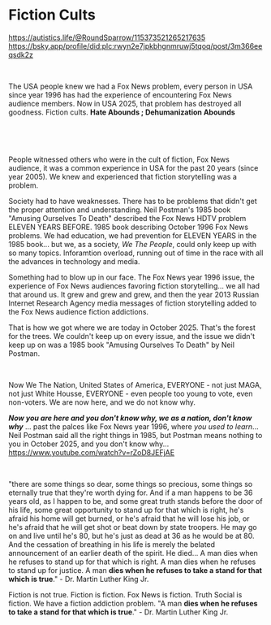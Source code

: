 # Fiction Cults

https://autistics.life/@RoundSparrow/115373521265217635     
https://bsky.app/profile/did:plc:rwyn2e7jpkbhgnmruwj5tqoq/post/3m366eeqsdk2z

&nbsp;

The USA people knew we had a Fox News problem, every person in USA since year 1996 has had the experience of encountering Fox News audience members. Now in USA 2025, that problem has destroyed all goodness. Fiction cults. **Hate Abounds ; Dehumanization Abounds**

&nbsp;

&nbsp;

People witnessed others who were in the cult of fiction, Fox News audience, it was a common experience in USA for the past 20 years (since year 2005). We knew and experienced that fiction storytelling was a problem. 

Society had to have weaknesses. There has to be problems that didn't get the proper attention and understanding. Neil Postman's 1985 book "Amusing Ourselves To Death" described the Fox News HDTV problem ELEVEN YEARS BEFORE. 1985 book describing October 1996 Fox News problems. We had education, we had prevention for ELEVEN YEARS in the 1985 book... but we, as a society, *We The People*, could only keep up with so many topics. Inforamtion overload, running out of time in the race with all the advances in technology and media.

Something had to blow up in our face. The Fox News year 1996 issue, the experience of Fox News audiences favoring fiction storytelling... we all had that around us. It grew and grew and grew, and then the year 2013 Russian Internet Research Agency media messages of fiction storytelling added to the Fox News audience fiction addictions. 

That is how we got where we are today in October 2025. That's the forest for the trees. We couldn't keep up on every issue, and the issue we didn't keep up on was a 1985 book "Amusing Ourselves To Death" by Neil Postman.

&nbsp;

Now We The Nation, United States of America, EVERYONE - not just MAGA, not just White Housse, EVERYONE - even people too young to vote, even non-voters. We are now here, and we do not know why. 

***Now you are here and you don't know why, we as a nation, don't know why*** ... past the palces like Fox News year 1996, where *you used to learn*... Neil Postman said all the right things in 1985, but Postman means nothing to you in October 2025, and you don't know why... https://www.youtube.com/watch?v=rZoD8JEFjAE

&nbsp;

"there are some things so dear, some things so precious, some things so eternally true that they're worth dying for. And if a man happens to be 36 years old, as I happen to be, and some great truth stands before the door of his life, some great opportunity to stand up for that which is right, he's afraid his home will get burned, or he's afraid that he will lose his job, or he's afraid that he will get shot or beat down by state troopers. He may go on and live until he's 80, but he's just as dead at 36 as he would be at 80. And the cessation of breathing in his life is merely the belated announcement of an earlier death of the spirit. He died... A man dies when he refuses to stand up for that which is right. A man dies when he refuses to stand up for justice. A man **dies when he refuses to take a stand for that which is true**." - Dr. Martin Luther King Jr.

Fiction is not true. Fiction is fiction. Fox News is fiction. Truth Social is fiction. We have a fiction addiction problem. "A man **dies when he refuses to take a stand for that which is true**." - Dr. Martin Luther King Jr.
